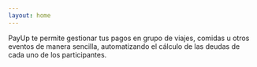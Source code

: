 ```yaml
---
layout: home
---
```


PayUp te permite gestionar tus pagos en grupo de viajes, comidas u otros eventos de 
manera sencilla, automatizando el cálculo de las deudas de cada uno de los participantes.
